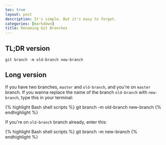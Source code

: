 ```yaml
---
toc: true
layout: post
description: It's simple. But it's easy to forget.
categories: [markdown]
title: Renaming Git Branches
---
```

## TL;DR version

```
git branch -m old-branch new-branch
```

## Long version

If you have two branches, `master` and `old-branch`, and you're on `master` branch. If you wanna replace the name of the branch `old-branch` with `new-branch`, type this in your terminal:

{% highlight Bash shell scripts %}
git branch -m old-branch new-branch
{% endhighlight %}

If you're on `old-branch` branch already, enter this:

{% highlight Bash shell scripts %}
git branch -m new-branch
{% endhighlight %}